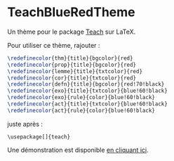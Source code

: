 # TeachBlueRedTheme
Un thème pour le package [Teach](https://www.mathweb.fr/euclide/les-packages-personnels-latex-stephane-pasquet/) sur LaTeX.

Pour utiliser ce thème, rajouter :

```latex
\redefinecolor{thm}{title}{bgcolor}{red}
\redefinecolor{prop}{title}{bgcolor}{red}
\redefinecolor{lemme}{title}{txtcolor}{red}
\redefinecolor{cor}{title}{txtcolor}{red}
\redefinecolor{defn}{title}{bgcolor}{red!70!black}
\redefinecolor{exo}{title}{txtcolor}{blue!60!black}
\redefinecolor{exo}{rule}{color}{blue!60!black}
\redefinecolor{act}{title}{txtcolor}{blue!60!black}
\redefinecolor{act}{rule}{color}{blue!60!black}
```

juste après :

```
\usepackage[]{teach}
```

Une démonstration est disponible [en cliquant ici](https://github.com/DegrangeM/TeachBlueRedTheme/blob/master/demo.pdf).
